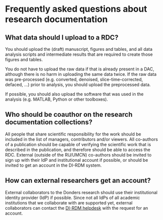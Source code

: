 # Frequently asked questions about research documentation

## What data should I upload to a RDC?

You should upload the (draft) manuscript, figures and tables, and all data analysis scripts and intermediate results that are required to create those figures and tables.

You do not have to upload the raw data if that is already present in a DAC, although there is no harm in uploading the same data twice. If the raw data was pre-processed (e.g. converted, denoised, slice-time-corrected, defaced, ...) prior to analysis, you should upload the preprocessed data.

If possible, you should also upload the software that was used in the analysis (e.g. MATLAB, Python or other toolboxes).

## Who should be coauthor on the research documentation collections?

All people that share scientific responsibility for the work should be included in the list of managers, contributors and/or viewers. All co-authors of a publication should be capable of verifying the scientific work that is described in the publication, and therefore should be able to access the RDC. External (outside of the RU/UMCN) co-authors should be invited to sign up with their IdP and institutional account if possible, or should be invited to get an account in the DI-RDM system.

## How can external researchers get an account?

External collaborators to the Donders research should use their institutional identity provider (IdP) if possible. Since not all IdPs of all academic institutions that we collaborate with are supported yet, external collaborators can contact the [DI-RDM helpdesk](mailto:dirdm.helpdesk@gmail.com) with the request for an account.   
